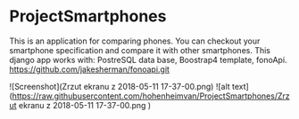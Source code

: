 # ProjectSmartphones
This is an application for comparing phones. 
You can checkout your smartphone specification and compare it with other smartphones.
This django app works with: PostreSQL data base, Boostrap4 template, fonoApi. https://github.com/jakesherman/fonoapi.git

![Screenshot](Zrzut ekranu z 2018-05-11 17-37-00.png)
![alt text](https://raw.githubusercontent.com/hohenheimvan/ProjectSmartphones/Zrzut ekranu z 2018-05-11 17-37-00.png )
 
